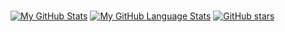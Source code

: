 ### 


[![My GitHub Stats](https://github-readme-stats.vercel.app/api/?username=Raghadjohani0&count_private=true&theme=tokyonight&showicons=true)]()
[![My GitHub Language Stats](https://github-readme-stats.vercel.app/api/top-langs/?username=raghadjohani0&langs_count=5&theme=tokyonight)]()
[![GitHub stars](https://img.shields.io/github/stars/Raghadjohani0?style=social)](https://github.com/Raghadjohani0?tab=stars)

